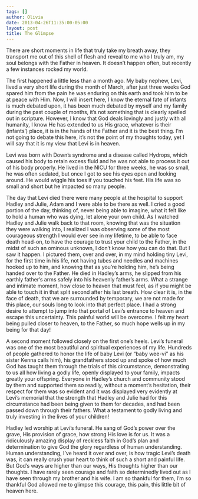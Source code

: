 ```yaml
---
tags: []
author: Olivia
date: 2013-04-26T11:35:00-05:00
layout: post
title: The Glimpse
---
```


There are short moments in life that truly take my breath away, they transport me out of this shell of flesh and reveal to me who I truly am, my soul belongs with the Father in heaven. It doesn’t happen often, but recently a few instances rocked my world.

The first happened a little less than a month ago. My baby nephew, Levi, lived a very short life during the month of March, after just three weeks God spared him from the pain he was enduring on this earth and took him to be at peace with Him. Now, I will insert here, I know the eternal fate of infants is much debated upon, it has been much debated by myself and my family during the past couple of months, it’s not something that is clearly spelled out in scripture. However, I know that God deals lovingly and justly with all humanity, I know He has extended to us His grace, whatever is their (infants’) place, it is in the hands of the Father and it is the best thing. I’m not going to debate this here, it’s not the point of my thoughts today, yet I will say that it is my view that Levi is in heaven.

Levi was born with Down’s syndrome and a disease called Hydrops, which caused his body to retain excess fluid and he was not able to process it out of his body properly. He lived in the NICU for three weeks, he was so small, he was often sedated, but once I got to see his eyes open and looking around. He would wiggle his toes if you touched his feet. His life was so small and short but he impacted so many people.

The day that Levi died there were many people at the hospital to support Hadley and Julie, Adam and I were able to be there as well. I cried a good portion of the day, thinking of, never being able to imagine, what it felt like to hold a human who was dying, let alone your own child. As I watched Hadley and Julie walk back to that room, knowing that was the situation they were walking into, I realized I was observing some of the most courageous strength I would ever see in my lifetime, to be able to face death head-on, to have the courage to trust your child to the Father, in the midst of such an ominous unknown, I don’t know how you can do that. But I saw it happen. I pictured them, over and over, in my mind holding tiny Levi, for the first time in his life, not having tubes and needles and machines hooked up to him, and knowing that as you’re holding him, he’s being handed over to the Father. He died in Hadley’s arms, he slipped from his earthly father’s arms safely into his heavenly father’s arms. What a strange and intimate moment, how close to heaven that must feel, as if you might be able to touch it in that split second after his last breath. How clear it is, in the face of death, that we are surrounded by temporary, we are not made for this place, our souls long to look into that perfect place. I had a strong desire to attempt to jump into that portal of Levi’s entrance to heaven and escape this uncertainty. This painful world will be overcome. I felt my heart being pulled closer to heaven, to the Father, so much hope wells up in my being for that day!

A second moment followed closely on the first one’s heels. Levi’s funeral was one of the most beautiful and spiritual experiences of my life. Hundreds of people gathered to honor the life of baby Levi (or “baby wee-vi” as his sister Kenna calls him), his grandfathers stood up and spoke of how much God has taught them through the trials of this circumstance, demonstrating to us all how living a godly life, openly displayed to your family, impacts greatly your offspring. Everyone in Hadley’s church and community stood by them and supported them so readily, without a moment’s hesitation, their respect for them was so evident and it was displayed very evidently at Levi’s memorial that the strength that Hadley and Julie had for this circumstance had been being given to them for decades, and had been passed down through their fathers. What a testament to godly living and truly investing in the lives of your children!

Hadley led worship at Levi’s funeral. He sang of God’s power over the grave, His provision of grace, how strong His love is for us. It was a ridiculously amazing display of reckless faith in God’s plan and determination to give God the glory regardless of human understanding. Human understanding, I’ve heard it over and over, is how tragic Levi’s death was, it can really crush your heart to think of such a short and painful life. But God’s ways are higher than our ways, His thoughts higher than our thoughts. I have rarely seen courage and faith so determinedly lived out as I have seen through my brother and his wife. I am so thankful for them, I’m so thankful God allowed me to glimpse this courage, this pain, this little bit of heaven here.
